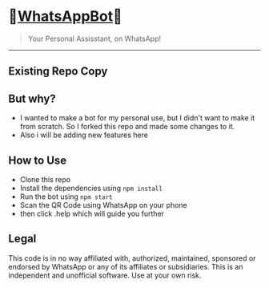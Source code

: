
# 💠[WhatsAppBot](https://mybotsapp.com/)💠

> Your Personal Assisstant, on WhatsApp!

---
## Existing Repo Copy 
## But why?
- I wanted to make a bot for my personal use, but I didn't want to make it from scratch. So I forked this repo and made some changes to it.
- Also i will be adding new features here 

## How to Use
- Clone this repo
- Install the dependencies using `npm install`
- Run the bot using `npm start`
- Scan the QR Code using WhatsApp on your phone
- then click .help which will guide you further
## Legal

This code is in no way affiliated with, authorized, maintained, sponsored or endorsed by WhatsApp or any of its affiliates or subsidiaries. This is an independent and unofficial software. Use at your own risk.
